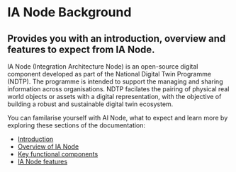# IA Node Background
## Provides you with an introduction, overview and features to expect from IA Node.
IA Node (Integration Architecture Node) is an open-source digital component developed as part of the National Digital Twin Programme (NDTP). The programme is intended to support the managing and sharing information across organisations. NDTP facilates the pairing of physical real world objects or assets with a digital representation, with the objective of building a robust and sustainable digital twin ecosystem.

You can familarise yourself with AI Node, what to expect and learn more by exploring these sections of the documentation:
-	[Introduction](https://github.com/National-Digital-Twin/integration-architecture-documentation/blob/main/DeveloperDocumentation/IANode/introduction-context.md)
- [Overview of IA Node](https://github.com/National-Digital-Twin/integration-architecture-documentation/blob/main/DeveloperDocumentation/integration-architecture.md#integration-architecture-overview) 
- [Key functional components](https://github.com/National-Digital-Twin/integration-architecture-documentation/blob/main/DeveloperDocumentation/IANode/Components.md#key-functional-components-of-an-ia-node) 
- [IA Node features](https://github.com/National-Digital-Twin/integration-architecture-documentation/blob/main/DeveloperDocumentation/IANode/Features.md#ianode-features)

